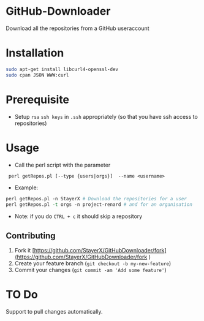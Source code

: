 # GitHub-Downloader

Download all the repositories from a GitHub useraccount

# Installation
```sh
sudo apt-get install libcurl4-openssl-dev
sudo cpan JSON WWW:curl
```

# Prerequisite
* Setup `rsa` `ssh keys` in `.ssh` appropriately (so that you have ssh access to repositories)

# Usage

* Call the perl script with the parameter
```perl
 perl getRepos.pl [--type {users|orgs}]  --name <username>
```

* Example:
```perl
perl getRepos.pl -n StayerX # Download the repositories for a user
perl getRepos.pl -t orgs -n project-renard # and for an organisation
```
* Note: if you do `CTRL + c` it should skip a repository

## Contributing

1. Fork it [https://github.com/StayerX/GitHubDownloader/fork](https://github.com/StayerX/GitHubDownloader/fork )
2. Create your feature branch (`git checkout -b my-new-feature`)
3. Commit your changes (`git commit -am 'Add some feature'`)

# TO Do

Support to pull changes automatically.
